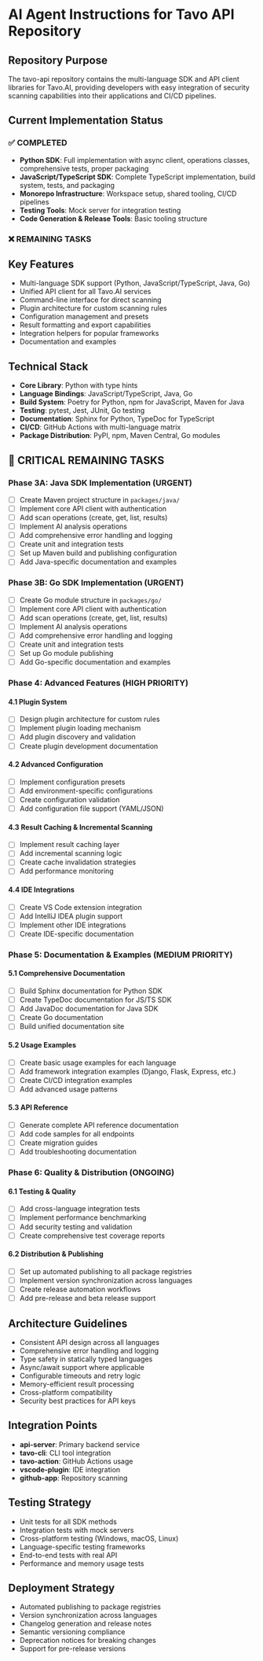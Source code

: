 # AI Agent Instructions for Tavo API Repository

## Repository Purpose

The tavo-api repository contains the multi-language SDK and API client libraries for Tavo.AI, providing developers with easy integration of security scanning capabilities into their applications and CI/CD pipelines.

## Current Implementation Status

### ✅ **COMPLETED**

- **Python SDK**: Full implementation with async client, operations classes, comprehensive tests, proper packaging
- **JavaScript/TypeScript SDK**: Complete TypeScript implementation, build system, tests, and packaging
- **Monorepo Infrastructure**: Workspace setup, shared tooling, CI/CD pipelines
- **Testing Tools**: Mock server for integration testing
- **Code Generation & Release Tools**: Basic tooling structure

### ❌ **REMAINING TASKS**

## Key Features

- Multi-language SDK support (Python, JavaScript/TypeScript, Java, Go)
- Unified API client for all Tavo.AI services
- Command-line interface for direct scanning
- Plugin architecture for custom scanning rules
- Configuration management and presets
- Result formatting and export capabilities
- Integration helpers for popular frameworks
- Documentation and examples

## Technical Stack

- **Core Library**: Python with type hints
- **Language Bindings**: JavaScript/TypeScript, Java, Go
- **Build System**: Poetry for Python, npm for JavaScript, Maven for Java
- **Testing**: pytest, Jest, JUnit, Go testing
- **Documentation**: Sphinx for Python, TypeDoc for TypeScript
- **CI/CD**: GitHub Actions with multi-language matrix
- **Package Distribution**: PyPI, npm, Maven Central, Go modules

## 🚨 **CRITICAL REMAINING TASKS**

### **Phase 3A: Java SDK Implementation (URGENT)**

- [ ] Create Maven project structure in `packages/java/`
- [ ] Implement core API client with authentication
- [ ] Add scan operations (create, get, list, results)
- [ ] Implement AI analysis operations
- [ ] Add comprehensive error handling and logging
- [ ] Create unit and integration tests
- [ ] Set up Maven build and publishing configuration
- [ ] Add Java-specific documentation and examples

### **Phase 3B: Go SDK Implementation (URGENT)**

- [ ] Create Go module structure in `packages/go/`
- [ ] Implement core API client with authentication
- [ ] Add scan operations (create, get, list, results)
- [ ] Implement AI analysis operations
- [ ] Add comprehensive error handling and logging
- [ ] Create unit and integration tests
- [ ] Set up Go module publishing
- [ ] Add Go-specific documentation and examples

### **Phase 4: Advanced Features (HIGH PRIORITY)**

#### **4.1 Plugin System**

- [ ] Design plugin architecture for custom rules
- [ ] Implement plugin loading mechanism
- [ ] Add plugin discovery and validation
- [ ] Create plugin development documentation

#### **4.2 Advanced Configuration**

- [ ] Implement configuration presets
- [ ] Add environment-specific configurations
- [ ] Create configuration validation
- [ ] Add configuration file support (YAML/JSON)

#### **4.3 Result Caching & Incremental Scanning**

- [ ] Implement result caching layer
- [ ] Add incremental scanning logic
- [ ] Create cache invalidation strategies
- [ ] Add performance monitoring

#### **4.4 IDE Integrations**

- [ ] Create VS Code extension integration
- [ ] Add IntelliJ IDEA plugin support
- [ ] Implement other IDE integrations
- [ ] Create IDE-specific documentation

### **Phase 5: Documentation & Examples (MEDIUM PRIORITY)**

#### **5.1 Comprehensive Documentation**

- [ ] Build Sphinx documentation for Python SDK
- [ ] Create TypeDoc documentation for JS/TS SDK
- [ ] Add JavaDoc documentation for Java SDK
- [ ] Create Go documentation
- [ ] Build unified documentation site

#### **5.2 Usage Examples**

- [ ] Create basic usage examples for each language
- [ ] Add framework integration examples (Django, Flask, Express, etc.)
- [ ] Create CI/CD integration examples
- [ ] Add advanced usage patterns

#### **5.3 API Reference**

- [ ] Generate complete API reference documentation
- [ ] Add code samples for all endpoints
- [ ] Create migration guides
- [ ] Add troubleshooting documentation

### **Phase 6: Quality & Distribution (ONGOING)**

#### **6.1 Testing & Quality**

- [ ] Add cross-language integration tests
- [ ] Implement performance benchmarking
- [ ] Add security testing and validation
- [ ] Create comprehensive test coverage reports

#### **6.2 Distribution & Publishing**

- [ ] Set up automated publishing to all package registries
- [ ] Implement version synchronization across languages
- [ ] Create release automation workflows
- [ ] Add pre-release and beta release support

## Architecture Guidelines

- Consistent API design across all languages
- Comprehensive error handling and logging
- Type safety in statically typed languages
- Async/await support where applicable
- Configurable timeouts and retry logic
- Memory-efficient result processing
- Cross-platform compatibility
- Security best practices for API keys

## Integration Points

- **api-server**: Primary backend service
- **tavo-cli**: CLI tool integration
- **tavo-action**: GitHub Actions usage
- **vscode-plugin**: IDE integration
- **github-app**: Repository scanning

## Testing Strategy

- Unit tests for all SDK methods
- Integration tests with mock servers
- Cross-platform testing (Windows, macOS, Linux)
- Language-specific testing frameworks
- End-to-end tests with real API
- Performance and memory usage tests

## Deployment Strategy

- Automated publishing to package registries
- Version synchronization across languages
- Changelog generation and release notes
- Semantic versioning compliance
- Deprecation notices for breaking changes
- Support for pre-release versions
